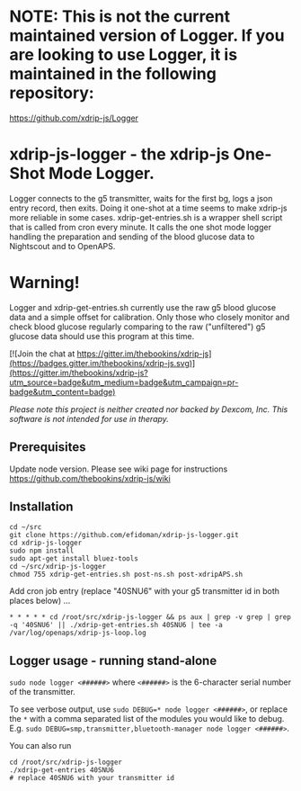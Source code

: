 # NOTE: This is not the current maintained version of Logger. If you are looking to use Logger, it is maintained in the following repository:

https://github.com/xdrip-js/Logger

# xdrip-js-logger - the xdrip-js One-Shot Mode Logger.

Logger connects to the g5 transmitter, waits for the first bg, logs a json entry record, then exits. Doing it one-shot at a time seems to make xdrip-js more reliable in some cases. xdrip-get-entries.sh is a wrapper shell script that is called from cron every minute. It calls the one shot mode logger handling the preparation and sending of the blood glucose data to Nightscout and to OpenAPS.

# Warning! 

Logger and xdrip-get-entries.sh currently use the raw g5 blood glucose data and a simple offset for calibration. Only those who closely monitor and check blood glucose regularly comparing to the raw ("unfiltered") g5 glucose data should use this program at this time.

[![Join the chat at https://gitter.im/thebookins/xdrip-js](https://badges.gitter.im/thebookins/xdrip-js.svg)](https://gitter.im/thebookins/xdrip-js?utm_source=badge&utm_medium=badge&utm_campaign=pr-badge&utm_content=badge)

*Please note this project is neither created nor backed by Dexcom, Inc. This software is not intended for use in therapy.*
## Prerequisites
Update node version. Please see wiki page for instructions https://github.com/thebookins/xdrip-js/wiki

## Installation
```
cd ~/src
git clone https://github.com/efidoman/xdrip-js-logger.git
cd xdrip-js-logger
sudo npm install
sudo apt-get install bluez-tools
cd ~/src/xdrip-js-logger
chmod 755 xdrip-get-entries.sh post-ns.sh post-xdripAPS.sh
```

Add cron job entry (replace "40SNU6" with your g5 transmitter id in both places below) ...
```
* * * * * cd /root/src/xdrip-js-logger && ps aux | grep -v grep | grep -q '40SNU6' || ./xdrip-get-entries.sh 40SNU6 | tee -a /var/log/openaps/xdrip-js-loop.log
```

## Logger usage - running stand-alone
`sudo node logger <######>` where `<######>` is the 6-character serial number of the transmitter.

To see verbose output, use `sudo DEBUG=* node logger <######>`, or replace the `*` with a comma separated list of the modules you would like to debug. E.g. `sudo DEBUG=smp,transmitter,bluetooth-manager node logger <######>`.

You can also run
```
cd /root/src/xdrip-js-logger
./xdrip-get-entries 40SNU6
# replace 40SNU6 with your transmitter id
```



